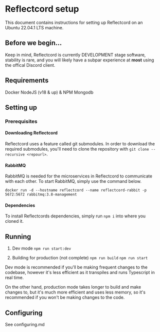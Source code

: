 # Reflectcord setup

This document contains instructions for setting up Reflectcord on an Ubuntu 22.04.1 LTS machine.

## Before we begin...

Keep in mind, Reflectcord is currently DEVELOPMENT stage software, stability is rare, and you will likely have a subpar experience at **most** using the offical Discord client.

## Requirements

Docker
NodeJS (v18 & up) & NPM
Mongodb

## Setting up

### Prerequisites

#### Downloading Reflectcord

Reflectcord uses a feature called git submodules. In order to download the required submodules, you'll need to clone the repository with `git clone --recursive <repourl>`.

#### RabbitMQ

RabbitMQ is needed for the microservices in Reflectcord to communicate with each other. To start RabbitMQ, simply use the command below.

`docker run -d --hostname reflectcord --name reflectcord-rabbit -p 5672:5672 rabbitmq:3.8-management`

#### Dependencies

To install Reflectcords dependencies, simply run `npm i` into where you cloned it.

## Running

1. Dev mode
`npm run start:dev`

2. Building for production (not complete)
`npm run build`
`npm run start`

Dev mode is recommended if you'll be making frequent changes to the codebase, however it's less efficient as it transpiles and runs Typescript in real time.

On the other hand, production mode takes longer to build and make changes to, but it's much more efficient and uses less memory, so it's recommended if you won't be making changes to the code.

## Configuring

See configuring.md

